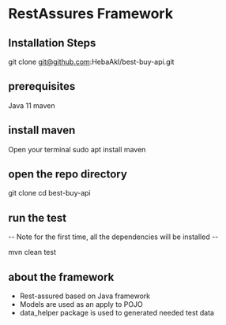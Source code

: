 # RestAssures Framework
## Installation Steps 

git clone git@github.com:HebaAkl/best-buy-api.git

## prerequisites
Java 11
maven

## install maven
Open your terminal
sudo apt install maven

## open the repo directory
git clone 
cd best-buy-api

## run the test
-- Note for the first time, all the dependencies will be installed --

mvn clean test

## about the framework
- Rest-assured based on Java framework 
- Models are used as an apply to POJO 
- data_helper package is used to generated needed test data 


